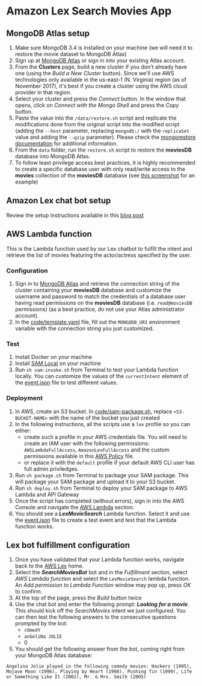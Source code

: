 # Amazon Lex Search Movies App

## MongoDB Atlas setup

1. Make sure MongoDB 3.4 is installed on your machine (we will need it to restore the movie dataset to MongoDB Atlas)
1. Sign up at [MongoDB Atlas](https://www.mongodb.com/atlas?jmp=adref) or sign in into your existing Atlas account.
1. From the __Clusters__ page, build a new cluster if you don't already have one (using the *Build a New Cluster* button). Since we'll use AWS technologies only available in the us-east-1 (N. Virginia) region (as of November 2017), it's best if you create a cluster using the AWS cloud provider in that region.
1. Select your cluster and press the *Connect* button. In the window that opens, click on *Connect with the Mongo Shell* and press the *Copy* button.
1. Paste the value into the `/data/restore.sh` script and replicate the modifications done from the original script into the modified script (adding the `--host` parameter, replacing `mongodb:/` with the `replicaSet` value and adding the `--gzip` parameter). Please check the [mongorestore documentation](https://docs.mongodb.com/manual/reference/program/mongorestore/) for additional information.
1. From the `data` folder, run the `restore.sh` script to restore the __moviesDB__ database into MongoDB Atlas.
1. To follow least privilege access best practices, it is highly recommended to create a specific database user with only read/write access to the __movies__ collection of the __moviesDB__ database (see [this screenshot](./../master/img/moviesRWuser.png) for an example)

## Amazon Lex chat bot setup

Review the setup instructions available in this [blog post](https://www.mongodb.com/blog/post/aws-lex-lambda-mongodb-atlas-movie-search-app-part-2)

## AWS Lambda function

This is the Lambda function used by our Lex chatbot to fulfill the intent and retrieve the list of movies featuring the  actor/actress specified by the user.

### Configuration

1. Sign in to [MongoDB Atlas](https://cloud.mongodb.com) and retrieve the connection string of the cluster containing your __moviesDB__ database and customize the username and password to match the credentials of a database user having read permissions on the __moviesDB__ database (i.e. `read@moviesDB` permissions) (as a best practice, do not use your Atlas administrator account).
1. In the [code/template.yaml](./code/template.yaml) file, fill out the `MONGODB_URI` environment variable with the connection string you just customized.

### Test

1. Install Docker on your machine
1. Install [SAM Local](https://github.com/awslabs/aws-sam-local#installation) on your machine
1. Run `sh sam-invoke.sh` from Terminal to test your Lambda function locally. You can customize the values of the `currentIntent` element of the [event.json](./code/event.json) file to test different values.

### Deployment

1. In AWS, create an S3 bucket. In [code/sam-package.sh](./code/sam-package.sh), replace `<S3-BUCKET-NAME>` with the name of the bucket you just created
1. In the following instructions, all the scripts use a `lex` profile so you can either:
    - create such a profile in your AWS credentials file. You will need to create an IAM user with the following permissions: `AWSLambdaFullAccess`, `AmazonLexFullAccess` and the custom permissions available in this [AWS Policy](./code/AWSPolicy.json) file.
    - or replace it with the `default` profile if your default AWS CLI user has full admin priviledges.
1. Run `sh package.sh` from Terminal to package your SAM package. This will package your SAM package and upload it to your S3 bucket.
1. Run `sh deploy.sh` from Terminal to deploy your SAM package to AWS Lambda and API Gateway
1. Once the script has completed (without errors), sign in into the AWS Console and navigate the [AWS Lambda](https://console.aws.amazon.com/lambda/home#/functions) section.
1. You should see a __*LexMovieSearch*__ Lambda function. Select it and use the [event.json](./code/event.json) file to create a test event and test that the Lambda function works.

## Lex bot fulfillment configuration

1. Once you have validated that your Lambda function works, navigate back to the [AWS Lex](https://console.aws.amazon.com/lex) home.
1. Select the __*SearchMoviesBot*__ bot and in the *Fulfillment* section, select _AWS Lambda function_ and select the `LexMovieSearch` lambda function. An *Add permission to Lambda Function* window may pop up, press *OK* to confirm.
1. At the top of the page, press the *Build* button twice
1. Use the chat bot and enter the following prompt: __*Looking for a movie*__. This should kick off the _SearchMovies_ intent we just configured. You can then test the following answers to the consecutive questions prompted by the bot:
    - `cOmedY`
    - `anGeliNa JOLIE`
    - 0
1. You should get the following answer from the bot, coming right from your MongoDB Atlas database:

````text
Angelina Jolie played in the following comedy movies: Hackers (1995), Mojave Moon (1996), Playing by Heart (1998), Pushing Tin (1999), Life or Something Like It (2002), Mr. & Mrs. Smith (2005)
````
